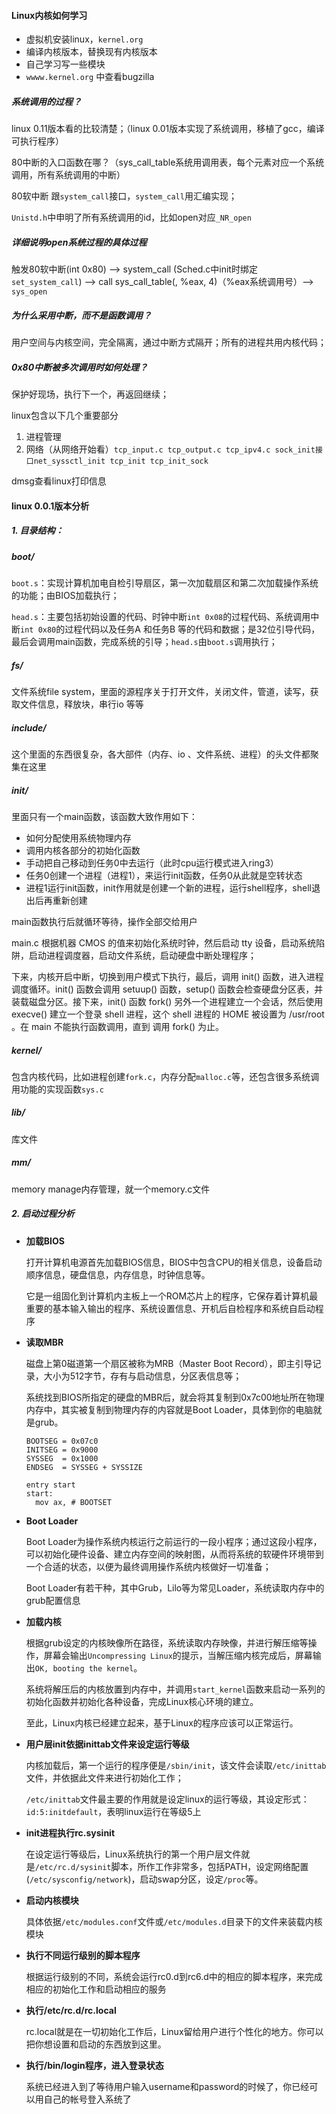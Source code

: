 #### Linux内核如何学习

- 虚拟机安装linux，`kernel.org`
- 编译内核版本，替换现有内核版本
- 自己学习写一些模块
- `wwww.kernel.org` 中查看bugzilla



##### 系统调用的过程？

linux  0.11版本看的比较清楚；（linux 0.01版本实现了系统调用，移植了gcc，编译可执行程序）

80中断的入口函数在哪？（sys_call_table系统用调用表，每个元素对应一个系统调用，所有系统调用的中断）

80软中断 跟`system_call`接口，`system_call`用汇编实现；

`Unistd.h`中申明了所有系统调用的id，比如open对应`_NR_open`



##### 详细说明open系统过程的具体过程

触发80软中断(int 0x80) -->  system_call (Sched.c中init时绑定`set_system_call`) --> call sys_call_table(, %eax, 4)（%eax系统调用号）--> `sys_open` 



##### 为什么采用中断，而不是函数调用？

用户空间与内核空间，完全隔离，通过中断方式隔开；所有的进程共用内核代码；



##### 0x80中断被多次调用时如何处理？

保护好现场，执行下一个，再返回继续；



linux包含以下几个重要部分

1. 进程管理
2. 网络（从网络开始看）`tcp_input.c tcp_output.c tcp_ipv4.c sock_init接口net_syssctl_init tcp_init tcp_init_sock`





dmsg查看linux打印信息



















#### linux 0.0.1版本分析

##### 1. 目录结构：

##### boot/

`boot.s`：实现计算机加电自检引导扇区，第一次加载扇区和第二次加载操作系统的功能；由BIOS加载执行；

`head.s`：主要包括初始设置的代码、时钟中断`int 0x08`的过程代码、系统调用中断`int 0x80`的过程代码以及任务A 和任务B 等的代码和数据；是32位引导代码，最后会调用main函数，完成系统的引导；`head.s`由`boot.s`调用执行；

##### fs/

文件系统file system，里面的源程序关于打开文件，关闭文件，管道，读写，获取文件信息，释放块，串行io 等等

##### include/

这个里面的东西很复杂，各大部件（内存、io 、文件系统、进程）的头文件都聚集在这里

##### init/

里面只有一个main函数，该函数大致作用如下：

- 如何分配使用系统物理内存
- 调用内核各部分的初始化函数
- 手动把自己移动到任务0中去运行（此时cpu运行模式进入ring3）
- 任务0创建一个进程（进程1），来运行init函数，任务0从此就是空转状态
- 进程1运行init函数，init作用就是创建一个新的进程，运行shell程序，shell退出后再重新创建

main函数执行后就循环等待，操作全部交给用户

 main.c 根据机器 CMOS 的值来初始化系统时钟，然后启动 tty 设备，启动系统陷阱，启动进程调度器，启动文件系统，启动硬盘中断处理程序；

下来，内核开启中断，切换到用户模式下执行，最后，调用 init() 函数，进入进程调度循环。init() 函数会调用 setuup() 函数，setup() 函数会检查硬盘分区表，并装载磁盘分区。接下来，init() 函数 fork() 另外一个进程建立一个会话，然后使用 execve() 建立一个登录 shell 进程，这个 shell 进程的 HOME 被设置为 /usr/root 。在 main 不能执行函数调用，直到 调用 fork() 为止。



##### kernel/

包含内核代码，比如进程创建`fork.c`，内存分配`malloc.c`等，还包含很多系统调用功能的实现函数`sys.c`

##### lib/

库文件

##### mm/

memory manage内存管理，就一个memory.c文件

##### 2. 启动过程分析

- **加载BIOS**

  打开计算机电源首先加载BIOS信息，BIOS中包含CPU的相关信息，设备启动顺序信息，硬盘信息，内存信息，时钟信息等。

  它是一组固化到计算机内主板上一个ROM芯片上的程序，它保存着计算机最重要的基本输入输出的程序、系统设置信息、开机后自检程序和系统自启动程序

- **读取MBR**

  磁盘上第0磁道第一个扇区被称为MRB（Master Boot Record），即主引导记录，大小为512字节，存有与启动信息，分区表信息等；

  系统找到BIOS所指定的硬盘的MBR后，就会将其复制到0x7c00地址所在物理内存中，其实被复制到物理内存的内容就是Boot Loader，具体到你的电脑就是grub。

  ```assembly
  BOOTSEG = 0x07c0
  INITSEG = 0x9000
  SYSSEG  = 0x1000
  ENDSEG  = SYSSEG + SYSSIZE
  
  entry start
  start:
  	mov ax, # BOOTSET
  ```

- **Boot Loader**

  Boot Loader为操作系统内核运行之前运行的一段小程序；通过这段小程序，可以初始化硬件设备、建立内存空间的映射图，从而将系统的软硬件环境带到一个合适的状态，以便为最终调用操作系统内核做好一切准备；

  Boot Loader有若干种，其中Grub，Lilo等为常见Loader，系统读取内存中的grub配置信息

- **加载内核**

  根据grub设定的内核映像所在路径，系统读取内存映像，并进行解压缩等操作，屏幕会输出`Uncompressing Linux`的提示，当解压缩内核完成后，屏幕输出`OK, booting the kernel`。

  系统将解压后的内核放置到内存中，并调用`start_kernel`函数来启动一系列的初始化函数并初始化各种设备，完成Linux核心环境的建立。

  至此，Linux内核已经建立起来，基于Linux的程序应该可以正常运行。

- **用户层init依据inittab文件来设定运行等级**

  内核加载后，第一个运行的程序便是`/sbin/init`，该文件会读取`/etc/inittab`文件，并依据此文件来进行初始化工作；

  `/etc/inittab`文件最主要的作用就是设定linux的运行等级，其设定形式：`id:5:initdefault`，表明linux运行在等级5上

- **init进程执行rc.sysinit**

  在设定运行等级后，Linux系统执行的第一个用户层文件就是`/etc/rc.d/sysinit`脚本，所作工作非常多，包括PATH，设定网络配置(`/etc/sysconfig/network`)，启动swap分区，设定`/proc`等。

- **启动内核模块**

  具体依据`/etc/modules.conf`文件或`/etc/modules.d`目录下的文件来装载内核模块

- **执行不同运行级别的脚本程序**

  根据运行级别的不同，系统会运行rc0.d到rc6.d中的相应的脚本程序，来完成相应的初始化工作和启动相应的服务

- **执行/etc/rc.d/rc.local**

  rc.local就是在一切初始化工作后，Linux留给用户进行个性化的地方。你可以把你想设置和启动的东西放到这里。

- **执行/bin/login程序，进入登录状态**

  系统已经进入到了等待用户输入username和password的时候了，你已经可以用自己的帐号登入系统了















